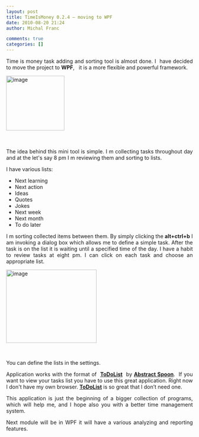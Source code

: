 ```yaml
---
layout: post
title: TimeIsMoney 0.2.4 – moving to WPF
date: 2010-08-20 21:24
author: Michal Franc

comments: true
categories: []
---
```

<p align="justify">Time is money task adding and sorting tool is almost done. I&#160; have decided to move the project to <strong>WPF</strong>,&#160;&#160; it is a more flexible and powerful framework.</p>  <p align="justify"><a href="http://lammichalfranc.files.wordpress.com/2010/08/image33.png"><img style="border-bottom:0;border-left:0;display:inline;border-top:0;border-right:0;" title="image" border="0" alt="image" src="http://lammichalfranc.files.wordpress.com/2010/08/image_thumb33.png" width="157" height="148" /></a>&#160;</p>  <p align="justify">&#160;</p>  <p align="justify">The idea behind this mini tool is simple. I m collecting tasks throughout day and at the let's say 8 pm I m reviewing them and sorting to lists.</p>  <p align="justify">I have various lists: </p>  <ul>   <li>     <div align="justify">Next learning</div>   </li>    <li>     <div align="justify">Next action</div>   </li>    <li>     <div align="justify">Ideas</div>   </li>    <li>     <div align="justify">Quotes</div>   </li>    <li>     <div align="justify">Jokes</div>   </li>    <li>     <div align="justify">Next week </div>   </li>    <li>     <div align="justify">Next month </div>   </li>    <li>     <div align="justify">To do later</div>   </li> </ul>  <p align="justify">I m sorting collected items between them. By simply clicking the <strong>alt+ctrl+b</strong> I am invoking a dialog box which allows me to define a simple task. After the task is on the list it is waiting until a specified time of the day. I have a habit to review tasks at eight pm. I can click on each task and choose an appropriate list.</p>  <p align="justify"><a href="http://lammichalfranc.files.wordpress.com/2010/08/image34.png"><img style="border-bottom:0;border-left:0;display:inline;border-top:0;border-right:0;" title="image" border="0" alt="image" src="http://lammichalfranc.files.wordpress.com/2010/08/image_thumb34.png" width="244" height="198" /></a> </p>  <p align="justify">&#160;</p>  <p align="justify">You can define the lists in the settings.</p>  <p align="justify">Application works with the format of&#160; <a href="http://www.codeproject.com/KB/applications/todolist2.aspx"><strong>ToDoList</strong></a>&#160; by <a href="http://www.abstractspoon.com/"><strong>Abstract Spoon</strong></a>.&#160; If you want to view your tasks list you have to use this great application. Right now I don't have my own browser. <a href="http://www.codeproject.com/KB/applications/todolist2.aspx"><strong>ToDoList</strong></a> is so great that I don’t need one. </p>  <p align="justify">This application is just the beginning of a bigger collection of programs, which will help me, and I hope also you with a better time management system. </p>  <p align="justify">Next module will be in WPF it will have a various analyzing and reporting features.</p>
